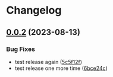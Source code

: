 # Changelog

## [0.0.2](https://github.com/MacRdy/kodgen-cli/compare/v0.0.1...v0.0.2) (2023-08-13)


### Bug Fixes

* test release again ([5c5f12f](https://github.com/MacRdy/kodgen-cli/commit/5c5f12fdccbea123ca8a4e941c7095975bcfc95c))
* test release one more time ([6bce24c](https://github.com/MacRdy/kodgen-cli/commit/6bce24c2f308ff5b61bfcf261e05b9ec147b2b74))
